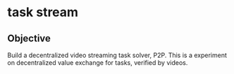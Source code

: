 # task stream

## Objective
Build a decentralized video streaming task solver, P2P. This is a experiment on decentralized value exchange for tasks, verified by videos.